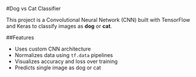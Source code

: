 #Dog vs Cat Classifier

This project is a Convolutional Neural Network (CNN) built with TensorFlow and Keras to classify images as **dog** or **cat**.  

##Features

- Uses custom CNN architecture
- Normalizes data using `tf.data` pipelines
- Visualizes accuracy and loss over training
- Predicts single image as dog or cat
